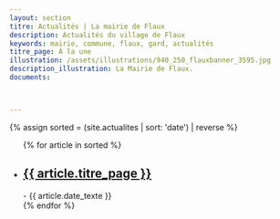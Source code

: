 ```yaml
---
layout: section
titre: Actualités | La mairie de Flaux
description: Actualités du village de Flaux
keywords: mairie, commune, flaux, gard, actualités
titre_page: À la une
illustration: /assets/illustrations/940_250_flauxbanner_3595.jpg
description_illustration: La Mairie de Flaux.
documents:



---
```


{% assign sorted = (site.actualites | sort: 'date') | reverse %}
<ul>
  {% for article in sorted %}
  <li><h2><a href="{{ article.url }}">{{ article.titre_page }}</a></h2>
   - {{ article.date_texte }}</li>
  {% endfor %}
</ul>
